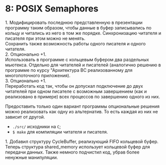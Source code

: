 # 8: POSIX Semaphores

1\. Модифицировать последнюю представленную в презентации программу
таким образом, чтобы данные в буфер записывались по кольцу и читались
из него в том же порядке. Синхронизацию читателя и писателя при этом
можно не менять.  
Сохранить также возможность работы одного писателя и одного читателя.  
2\. Опционально +1.  
Использовать в программе с кольцевым буфером два
раздельных мьютекса. Отдельно для читателей и писателей (аналогично
решению в программе по курсу "Архитектура ВС реализованному для
многопоточного приложения).  
3\. Опционально +1.   
Переработать код так, чтобы он допускал подключение
до двух читателей при одном писателе с возможным завершением (как и
реализовано в примере) всех процессов по завершению одного из них.  

Предоставить только один вариант программы опциональные решения
можно реализовать как одну из альтернатив. То есть каждая из них не
зависит от другой.

- `./src/` исходники на `C`;
- `$ make` для компиляции читателя и писателя.

1\. Добавил структуру CycleBuffer, реализующий FIFO кольцевой буфер.  
Теперь структура shared_memory использует кольцевой буфер для передачи данных.
Также немного подчистил код, убрав более ненужные манипуляции.

